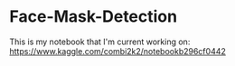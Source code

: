 # Face-Mask-Detection

This is my notebook that I'm current working on:
https://www.kaggle.com/combi2k2/notebookb296cf0442